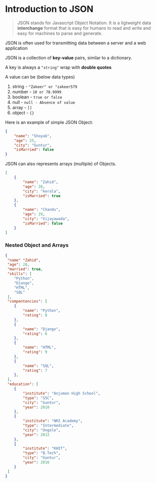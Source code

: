 # Introduction to JSON
> JSON stands for Javascript Object Notation. It is a ligtweight data **interchange** format that is easy for humans to read and write and easy for machines to parse and generate.

JSON is often used for transmitting data between a server and a web application


JSON is a collection of **key-value** pairs, similar to a dictionary.

A key is always a `"string"` wrap with **double quotes** 

A value can be (below data types)
1. string - `"Zakeer" or "zakeer579`
1. number - `10 or 78.9999`
1. boolean - `true or false`
1. null - `null - Absence of value`
1. array - `[]`
1. object - `{}`

Here is an example of simple JSON Object:
```json
{
    "name": "Shoyab",
    "age": 25,
    "city": "Guntur",
    "isMarried": false
}
```

JSON can also represents arrays (multiple) of Objects.
```json
[
    {
        "name": "Zahid",
        "age": 28,
        "city": "kerala",
        "isMarried": true
    },
    {
        "name": "Chandu",
        "age": 29,
        "city": "Vijayawada",
        "isMarried": false
    }
]
```

### Nested Object and Arrays
```json
{
 "name" "Zahid",
 "age": 28,
 "married": true,
 "skills": [
    "Python",
    "Django",
    "HTML",
    "SQL"
 ],
 "compentencies": [
    {
        "name": "Python",
        "rating": 8
    },
    {
        "name": "Django",
        "rating": 6
    },
    {
        "name": "HTML",
        "rating": 9
    },
    {
        "name": "SQL",
        "rating": 7
    },
 ],
 "education": [
    {
        "institute": "Anjuman High School",
        "type": "SSC",
        "city": "Guntur",
        "year": 2010
    },
    {
        "institute": "NRI Academy",
        "type": "Intermediate",
        "city": "Ongole",
        "year": 2012
    },
    {
        "institute": "KHIT",
        "type": "B.Tech",
        "city": "Guntur",
        "year": 2016
    }
 ] 
}
```



